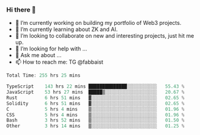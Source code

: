 ### Hi there 👋

- 🔭 I’m currently working on building my portfolio of Web3 projects. 
- 🌱 I’m currently learning about ZK and AI.
- 👯 I’m looking to collaborate on new and interesting projects, just hit me up. 
- 🤔 I’m looking for help with ... 
- 💬 Ask me about ...
- 📫 How to reach me: TG @fabbaist

<!--
**fabbaisteth/fabbaisteth** is a ✨ _special_ ✨ repository because its `README.md` (this file) appears on your GitHub profile.

Here are some ideas to get you started:

- 🔭 I’m currently working on ...
- 🌱 I’m currently learning ...
- 👯 I’m looking to collaborate on ...
- 🤔 I’m looking for help with ...
- 💬 Ask me about ...
- 📫 How to reach me: ...
- 😄 Pronouns: ...
- ⚡ Fun fact: ...
-->

<!--START_SECTION:waka-->

```rust
Total Time: 255 hrs 25 mins

TypeScript    143 hrs 22 mins ██████████████░░░░░░░░░░░   55.43 %
JavaScript    53 hrs 27 mins  █████▒░░░░░░░░░░░░░░░░░░░   20.67 %
Rust          6 hrs 51 mins   ▓░░░░░░░░░░░░░░░░░░░░░░░░   02.65 %
Solidity      6 hrs 51 mins   ▓░░░░░░░░░░░░░░░░░░░░░░░░   02.65 %
C             5 hrs 4 mins    ▒░░░░░░░░░░░░░░░░░░░░░░░░   01.96 %
CSS           5 hrs 4 mins    ▒░░░░░░░░░░░░░░░░░░░░░░░░   01.96 %
Bash          3 hrs 52 mins   ▒░░░░░░░░░░░░░░░░░░░░░░░░   01.50 %
Other         3 hrs 14 mins   ▒░░░░░░░░░░░░░░░░░░░░░░░░   01.25 %
```

<!--END_SECTION:waka-->
